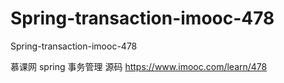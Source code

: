 # Spring-transaction-imooc-478
Spring-transaction-imooc-478

慕课网 spring 事务管理 源码 
https://www.imooc.com/learn/478
